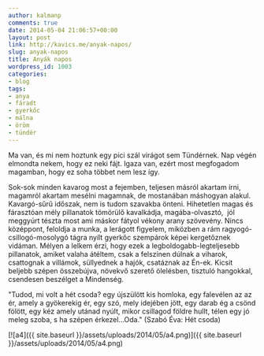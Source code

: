 ```yaml
---
author: kalmanp
comments: true
date: 2014-05-04 21:06:57+00:00
layout: post
link: http://kavics.me/anyak-napos/
slug: anyak-napos
title: Anyák napos
wordpress_id: 1003
categories:
- blog
tags:
- anya
- fáradt
- gyerkőc
- málna
- öröm
- tündér
---
```


Ma van, és mi nem hoztunk egy pici szál virágot sem Tündérnek. Nap végén elmondta nekem, hogy ez neki fájt. Igaza van, ezért most megfogadom magamban, hogy ez soha többet nem lesz így.


Sok-sok minden kavarog most a fejemben, teljesen másról akartam írni, magamról akartam mesélni magamnak, de mostanában máshogyan alakul. Kavargó-sűrű időszak, nem is tudom szavakba önteni. Hihetetlen magas és fárasztóan mély pillanatok tömörülő kavalkádja, magába-olvasztó,  jól meggyúrt tészta most ami máskor fátyol vékony arany szövevény. Nincs középpont, feloldja a munka, a lerágott figyelem, miközben a rám ragyogó-csillogó-mosolygó tágra nyílt gyerkőc szempárok képei kergetőznek vidáman. Mélyen a lelkem érzi, hogy ezek a legboldogabb-legteljesebb pillanatok, amiket valaha átéltem, csak a felszínen dúlnak a viharok, csattognak a villámok, süllyednek a hajók, csatáznak az Én-ek. Kicsit beljebb szépen összebújva, növekvő szerető ölelésben, tisztuló hangokkal, csendesen beszélget a Mindenség.


"Tudod, mi volt a hét csoda?
egy újszülött kis homloka,
egy falevélen az az ér,
amely a gyökerekig ér,
egy szó, mely idejében jött,
egy darab ég a csönd fölött,
egy kéz amely utánad nyúlt,
mikor csillagod földre hullt,
télen egy jó meleg szoba,
s ha szépen érkezel...Oda."
(Szabó Éva: Hét csoda)




[![a4]({{ site.baseurl }}/assets/uploads/2014/05/a4.png)]({{ site.baseurl }}/assets/uploads/2014/05/a4.png)
